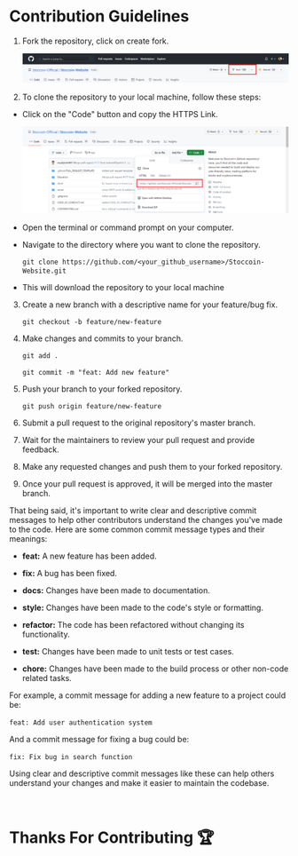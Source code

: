 # Contribution Guidelines

1. Fork the repository, click on create fork.

    ![image](./client/src/assets/fork.png)

2. To clone the repository to your local machine, follow these steps:

- Click on the "Code" button and copy the HTTPS Link.

    ![image](./client/src/assets/clone.png)

- Open the terminal or command prompt on your computer.

- Navigate to the directory where you want to clone the repository.

    ```
    git clone https://github.com/<your_github_username>/Stoccoin-Website.git
    ```

- This will download the repository to your local machine

3. Create a new branch with a descriptive name for your feature/bug fix.

    ```
    git checkout -b feature/new-feature
    ```

4. Make changes and commits to your branch.

    ```
    git add .
    ```
    ```
    git commit -m "feat: Add new feature"
    ```

5. Push your branch to your forked repository.

    ```
    git push origin feature/new-feature
    ```

6. Submit a pull request to the original repository's master branch.

7. Wait for the maintainers to review your pull request and provide feedback.

8. Make any requested changes and push them to your forked repository.

9. Once your pull request is approved, it will be merged into the master branch.

That being said, it's important to write clear and descriptive commit messages to help other contributors understand the changes you've made to the code. Here are some common commit message types and their meanings:

- **feat:** A new feature has been added.

- **fix:** A bug has been fixed.

- **docs:** Changes have been made to documentation.

- **style:** Changes have been made to the code's style or formatting.

- **refactor:** The code has been refactored without changing its functionality.

- **test:** Changes have been made to unit tests or test cases.

- **chore:** Changes have been made to the build process or other non-code related tasks.

For example, a commit message for adding a new feature to a project could be:

`feat: Add user authentication system`

And a commit message for fixing a bug could be:

`fix: Fix bug in search function`

Using clear and descriptive commit messages like these can help others understand your changes and make it easier to maintain the codebase.

<br>

# Thanks For Contributing 🏆
